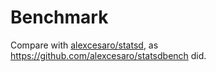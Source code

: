 # Benchmark

Compare with [alexcesaro/statsd](https://github.com/alexcesaro/statsd), as https://github.com/alexcesaro/statsdbench did.
